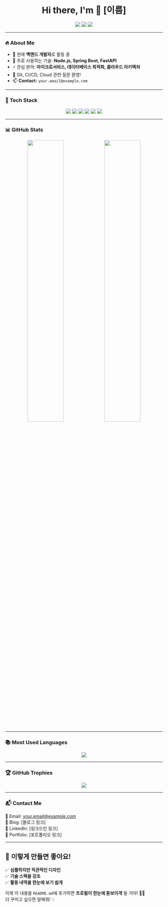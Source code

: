 <h1 align="center">Hi there, I'm 👋 [이름]</h1>

<p align="center">
  <a href="https://github.com/사용자명"><img src="https://img.shields.io/github/followers/사용자명?style=social" /></a>
  <a href="https://velog.io/@사용자명"><img src="https://img.shields.io/badge/Blog-%2312100E.svg?&style=flat&logo=velog&logoColor=white"/></a>
  <a href="mailto:your.email@example.com"><img src="https://img.shields.io/badge/Email-D14836?style=flat&logo=gmail&logoColor=white"/></a>
</p>

---

### 🔥 **About Me**
- 🔭 현재 **백엔드 개발자**로 활동 중
- 🌱 주로 사용하는 기술: **Node.js, Spring Boot, FastAPI**
- ⚡ 관심 분야: **마이크로서비스, 데이터베이스 최적화, 클라우드 아키텍처**
- 💬 Git, CI/CD, Cloud 관련 질문 환영!  
- 📫 **Contact:** `your.email@example.com`

---

### 🚀 **Tech Stack**
<p align="center">
  <img src="https://img.shields.io/badge/Node.js-339933?style=flat&logo=nodedotjs&logoColor=white"/>
  <img src="https://img.shields.io/badge/Spring%20Boot-6DB33F?style=flat&logo=springboot&logoColor=white"/>
  <img src="https://img.shields.io/badge/FastAPI-009688?style=flat&logo=fastapi&logoColor=white"/>
  <img src="https://img.shields.io/badge/Docker-2496ED?style=flat&logo=docker&logoColor=white"/>
  <img src="https://img.shields.io/badge/PostgreSQL-336791?style=flat&logo=postgresql&logoColor=white"/>
  <img src="https://img.shields.io/badge/Git-F05032?style=flat&logo=git&logoColor=white"/>
</p>

---

### 📊 **GitHub Stats**
<p align="center">
  <img src="https://github-readme-stats.vercel.app/api?username=사용자명&show_icons=true&theme=tokyonight" width="48%" />
  <img src="https://github-readme-streak-stats.herokuapp.com/?user=사용자명&theme=tokyonight" width="48%" />
</p>

---

### 📚 **Most Used Languages**
<p align="center">
  <img src="https://github-readme-stats.vercel.app/api/top-langs/?username=사용자명&layout=compact&theme=tokyonight" />
</p>

---

### 🏆 **GitHub Trophies**
<p align="center">
  <img src="https://github-profile-trophy.vercel.app/?username=사용자명&theme=onedark&row=1&column=7" />
</p>

---

### 📬 **Contact Me**
📧 Email: your.email@example.com  
📘 Blog: [블로그 링크]  
💼 LinkedIn: [링크드인 링크]  
📜 Portfolio: [포트폴리오 링크]  

---

## 🎯 **이렇게 만들면 좋아요!**
✅ **심플하지만 직관적인 디자인**  
✅ **기술 스택을 강조**  
✅ **활동 내역을 한눈에 보기 쉽게**  

이제 이 내용을 `README.md`에 추가하면 **프로필이 한눈에 돋보이게** 될 거야! 🚀✨  
더 꾸미고 싶으면 말해줘! 💡
